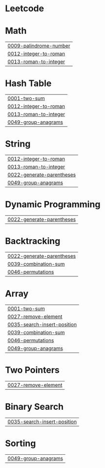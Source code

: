# Leetcode


# Math
|  |
| ------- |
| [0009-palindrome-number](https://github.com/linhphan031128/Leetcode/tree/master/0009-palindrome-number) |
| [0012-integer-to-roman](https://github.com/linhphan031128/Leetcode/tree/master/0012-integer-to-roman) |
| [0013-roman-to-integer](https://github.com/linhphan031128/Leetcode/tree/master/0013-roman-to-integer) |
# Hash Table
|  |
| ------- |
| [0001-two-sum](https://github.com/linhphan031128/Leetcode/tree/master/0001-two-sum) |
| [0012-integer-to-roman](https://github.com/linhphan031128/Leetcode/tree/master/0012-integer-to-roman) |
| [0013-roman-to-integer](https://github.com/linhphan031128/Leetcode/tree/master/0013-roman-to-integer) |
| [0049-group-anagrams](https://github.com/linhphan031128/Leetcode/tree/master/0049-group-anagrams) |
# String
|  |
| ------- |
| [0012-integer-to-roman](https://github.com/linhphan031128/Leetcode/tree/master/0012-integer-to-roman) |
| [0013-roman-to-integer](https://github.com/linhphan031128/Leetcode/tree/master/0013-roman-to-integer) |
| [0022-generate-parentheses](https://github.com/linhphan031128/Leetcode/tree/master/0022-generate-parentheses) |
| [0049-group-anagrams](https://github.com/linhphan031128/Leetcode/tree/master/0049-group-anagrams) |
# Dynamic Programming
|  |
| ------- |
| [0022-generate-parentheses](https://github.com/linhphan031128/Leetcode/tree/master/0022-generate-parentheses) |
# Backtracking
|  |
| ------- |
| [0022-generate-parentheses](https://github.com/linhphan031128/Leetcode/tree/master/0022-generate-parentheses) |
| [0039-combination-sum](https://github.com/linhphan031128/Leetcode/tree/master/0039-combination-sum) |
| [0046-permutations](https://github.com/linhphan031128/Leetcode/tree/master/0046-permutations) |
# Array
|  |
| ------- |
| [0001-two-sum](https://github.com/linhphan031128/Leetcode/tree/master/0001-two-sum) |
| [0027-remove-element](https://github.com/linhphan031128/Leetcode/tree/master/0027-remove-element) |
| [0035-search-insert-position](https://github.com/linhphan031128/Leetcode/tree/master/0035-search-insert-position) |
| [0039-combination-sum](https://github.com/linhphan031128/Leetcode/tree/master/0039-combination-sum) |
| [0046-permutations](https://github.com/linhphan031128/Leetcode/tree/master/0046-permutations) |
| [0049-group-anagrams](https://github.com/linhphan031128/Leetcode/tree/master/0049-group-anagrams) |
# Two Pointers
|  |
| ------- |
| [0027-remove-element](https://github.com/linhphan031128/Leetcode/tree/master/0027-remove-element) |
# Binary Search
|  |
| ------- |
| [0035-search-insert-position](https://github.com/linhphan031128/Leetcode/tree/master/0035-search-insert-position) |
# Sorting
|  |
| ------- |
| [0049-group-anagrams](https://github.com/linhphan031128/Leetcode/tree/master/0049-group-anagrams) |
